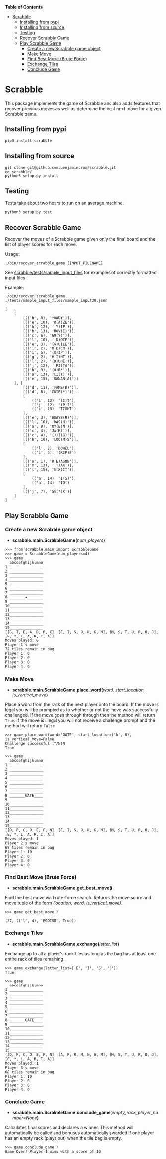 **Table of Contents**

- [Scrabble](#scrabble)
    - [Installing from pypi](#installing-from-pypi)
    - [Installing from source](#installing-from-source)
    - [Testing](#testing)
    - [Recover Scrabble Game](#recover-scrabble-game)
    - [Play Scrabble Game](#play-scrabble-game)
        - [Create a new Scrabble game object](#create-a-new-scrabble-game-object)
        - [Make Move](#make-move)
        - [Find Best Move (Brute Force)](#find-best-move-brute-force)
        - [Exchange Tiles](#exchange-tiles)
        - [Conclude Game](#conclude-game)

# Scrabble
This package implements the game of Scrabble and also adds features that
recover previous moves as well as determine the best next move for a given
Scrabble game.

## Installing from pypi
```
pip3 install scrabble
```
## Installing from source
```
git clone git@github.com:benjamincrom/scrabble.git
cd scrabble/
python3 setup.py install
```

## Testing
Tests take about two hours to run on an average machine.

```
python3 setup.py test
```

## Recover Scrabble Game
Recover the moves of a Scrabble game given only the 
final board and the list of player scores for each move.

Usage:
```shell
./bin/recover_scrabble_game [INPUT_FILENAME]
```

See [scrabble/tests/sample_input_files](scrabble/tests/sample_input_files)
for examples of correctly formatted input files

Example:
```
./bin/recover_scrabble_game ./tests/sample_input_files/sample_input30.json

[
    [
        [(('h', 8), '*OWDY')],
        [(('e', 10), 'R(A)ZE')],
        [(('h', 12), '(Y)IP')],
        [(('b', 13), 'MOV(E)')],
        [(('c', 6), 'GU(Y)')],
        [(('l', 10), '(D)OTE')],
        [(('e', 3), '(G)UILE')],
        [(('i', 2), 'B(E)ER')],
        [(('i', 5), '(R)IP')],
        [(('g', 2), 'H(I)NT')],
        [(('l', 2), '(D)UNE')],
        [(('j', 12), '(PI)TA')],
        [(('h', 9), '(O)R*')],
        [(('o', 13), 'LI(T)')],
        [(('e', 15), 'BANAN(A)')]
    ], [
        [(('d', 11), 'FAME(D)')],
        [(('d', 8), 'CRIE(*)')],
        [
            (('i', 12), '(I)T'),
            (('j', 12), '(P)I'),
            (('i', 13), 'TIGHT')
        ],
        [(('e', 3), 'GRAYE(R)')],
        [(('l', 10), 'DAS(H)')],
        [(('o', 8), 'OV(E)N')],
        [(('c', 4), 'JA(R)')],
        [(('c', 4), '(J)I(G)')],
        [(('b', 10), 'LOO(M)S')],
        [
            (('l', 2), 'DOWEL'),
            (('i', 5), '(RIP)E')
        ],
        [(('o', 1), 'R(E)ASON')],
        [(('m', 13), '(T)AX')],
        [(('l', 15), 'E(X)IT')],
        [
            (('a', 14), 'I(S)'),
            (('a', 14), 'ID')
        ],
        [(('j', 7), 'SE(*)K')]
    ]
]
```

## Play Scrabble Game
### Create a new Scrabble game object

* __scrabble.main.ScrabbleGame(__*num_players*__)__

```
>>> from scrabble.main import ScrabbleGame
>>> game = ScrabbleGame(num_players=4)
>>> game
  abcdefghijklmno
1 _______________
2 _______________
3 _______________
4 _______________
5 _______________
6 _______________
7 _______________
8 _______★_______
9 _______________
10_______________
11_______________
12_______________
13_______________
14_______________
15_______________
[[G, T, E, A, D, P, C], [E, I, S, O, N, G, M], [M, S, T, U, R, O, J], [E, *, L, A, R, I, A]]
Moves played: 0
Player 1's move
72 tiles remain in bag
Player 1: 0
Player 2: 0
Player 3: 0
Player 4: 0
```

### Make Move
* __scrabble.main.ScrabbleGame.place\_word(__*word, start_location, is_vertical_move*__)__

Place a word from the rack of the next player onto the board.  If the
move is legal you will be prompted as to whether or not the move was
successfully challenged.  If the move goes through through then the method will
return `True`.  If the move is illegal you will not receive a challenge prompt
and the method will return `False`.
```
>>> game.place_word(word='GATE', start_location=('h', 8), is_vertical_move=False)
Challenge successful (Y/N)N
True

>>> game
  abcdefghijklmno
1 _______________
2 _______________
3 _______________
4 _______________
5 _______________
6 _______________
7 _______________
8 _______GATE____
9 _______________
10_______________
11_______________
12_______________
13_______________
14_______________
15_______________
[[D, P, C, O, E, F, N], [E, I, S, O, N, G, M], [M, S, T, U, R, O, J], [E, *, L, A, R, I, A]]
Moves played: 1
Player 2's move
68 tiles remain in bag
Player 1: 10
Player 2: 0
Player 3: 0
Player 4: 0
```

### Find Best Move (Brute Force)
* **scrabble.main.ScrabbleGame.get_best_move()**

Find the best move via brute-force search.  Returns the move score and move
tuple of the form *(location, word, is_vertical_move)*.
```
>>> game.get_best_move()

(27, (('l', 4), 'EGOISM', True))
```

### Exchange Tiles
* __scrabble.main.ScrabbleGame.exchange(__*letter_list*__)__

Exchange up to all a player's rack tiles as long as the bag has at least
one entire rack of tiles remaining.
```
>>> game.exchange(letter_list=['E', 'I', 'S', 'O'])
True

>>> game
  abcdefghijklmno
1 _______________
2 _______________
3 _______________
4 _______________
5 _______________
6 _______________
7 _______________
8 _______GATE____
9 _______________
10_______________
11_______________
12_______________
13_______________
14_______________
15_______________
[[D, P, C, O, E, F, N], [A, P, R, M, N, G, M], [M, S, T, U, R, O, J], [E, *, L, A, R, I, A]]
Moves played: 1
Player 3's move
68 tiles remain in bag
Player 1: 10
Player 2: 0
Player 3: 0
Player 4: 0
```

### Conclude Game
* __scrabble.main.ScrabbleGame.conclude\_game(__*empty_rack_player_number=None*__)__

Calculates final scores and declares a winner.  This method will automatically
be called and bonuses automatically awarded if one player has an empty rack
(plays out) when the tile bag is empty.
```
>>> game.conclude_game()
Game Over! Player 1 wins with a score of 10
```
